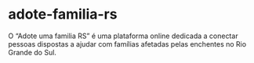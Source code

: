 # adote-familia-rs
O “Adote uma familia RS” é uma plataforma online dedicada a conectar pessoas dispostas a ajudar com famílias afetadas pelas enchentes no Rio Grande do Sul.
